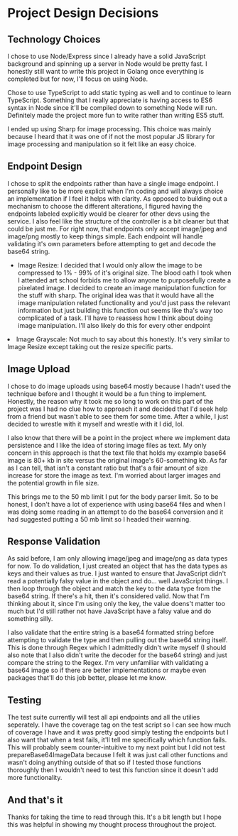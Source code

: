 # Project Design Decisions

## Technology Choices

I chose to use Node/Express since I already have a solid JavaScript background and spinning up a server in Node would be pretty fast. I honestly still want to write this project in Golang once everything is completed but for now, I'll focus on using Node.

Chose to use TypeScript to add static typing as well and to continue to learn TypeScript. Something that I really appreciate is having access to ES6 syntax in Node since it'll be compiled down to something Node will run. Definitely made the project more fun to write rather than writing ES5 stuff.

I ended up using Sharp for image processing. This choice was mainly because I heard that it was one of if not the most popular JS library for image processing and manipulation so it felt like an easy choice.

## Endpoint Design

I chose to split the endpoints rather than have a single image endpoint. I personally like to be more explicit when I'm coding and will always choice an implementation if I feel it helps with clarity. As opposed to building out a mechanism to choose the different alterations, I figured having the endpoints labeled explicitly would be clearer for other devs using the service. I also feel like the structure of the controller is a bit cleaner but that could be just me. For right now, that endpoints only accept image/jpeg and image/png mostly to keep things simple. Each endpoint will handle validating it's own parameters before attempting to get and decode the base64 string.

<ul>
<li>Image Resize: I decided that I would only allow the image to be compressed to 1% - 99% of it's original size. The blood oath I took when I attended art school forbids me to allow anyone to purposefully create a pixelated image. I decided to create an image manipulation function for the stuff with sharp. The original idea was that it would have all the image manipulation related functionality and you'd just pass the relevant information but just building this function out seems like tha's way too complicated of a task. I'll have to reassess how I think about doing image manipulation. I'll also likely do this for every other endpoint</li>
</ul>
<li>Image Grayscale: Not much to say about this honestly. It's very similar to Image Resize except taking out the resize specific parts.
</li>

## Image Upload

I chose to do image uploads using base64 mostly because I hadn't used the technique before and I thought it would be a fun thing to implement. Honestly, the reason why it took me so long to work on this part of the project was I had no clue how to approach it and decided that I'd seek help from a friend but wasn't able to see them for some time. After a while, I just decided to wrestle with it myself and wrestle with it I did, lol.

I also know that there will be a point in the project where we implement data persistence and I like the idea of storing image files as text. My only concern in this approach is that the text file that holds my example base64 image is 80+ kb in site versus the original image's 60-something kb. As far as I can tell, that isn't a constant ratio but that's a fair amount of size increase for store the image as text. I'm worried about larger images and the potential growth in file size.

This brings me to the 50 mb limit I put for the body parser limit. So to be honest, I don't have a lot of experience with using base64 files and when I was doing some reading in an attempt to do the base64 conversion and it had suggested putting a 50 mb limit so I headed their warning.

## Response Validation

As said before, I am only allowing image/jpeg and image/png as data types for now. To do validation, I just created an object that has the data types as keys and their values as true. I just wanted to ensure that JavaScript didn't read a potentially falsy value in the object and do... well JavaScript things. I then loop through the object and match the key to the data type from the base64 string. If there's a hit, then it's considered valid. Now that I'm thinking about it, since I'm using only the key, the value doens't matter too much but I'd still rather not have JavaScript have a falsy value and do something silly.

I also validate that the entire string is a base64 formatted string before attempting to validate the type and then pulling out the base64 string itself. This is done through Regex which I admittedly didn't write myself (I should also note that I also didn't write the decoder for the base64 string) and just compare the string to the Regex. I'm very unfamiliar with validating a base64 image so if there are better implementations or maybe even packages that'll do this job better, please let me know.

## Testing

The test suite currently will test all api endpoints and all the utilies seperately. I have the coverage tag on the test script so I can see how much of coverage I have and it was pretty good simply testing the endpoints but I also want that when a test fails, it'll tell me specifically which function fails. This will probably seem counter-intuitive to my next point but I did not test prepareBase64ImageData because I felt it was just call other functions and wasn't doing anything outside of that so if I tested those functions thoroughly then I wouldn't need to test this function since it doesn't add more functionality.

## And that's it

Thanks for taking the time to read through this. It's a bit length but I hope this was helpful in showing my thought process throughout the project.
